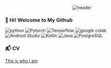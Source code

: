 
<div align="center">
  
  <img src="https://capsule-render.vercel.app/api?type=rect&text=Daisy&color=97B858&fontColor=F0FFF0&animation=fadeIn&fontAlignY=50" alt="header">
  
</div>


### 👋 Hi! Welcome to My Github
<div align="left">
  <img src="https://img.shields.io/badge/Python-3776AB?style=flat-square&logo=Python&logoColor=white" alt="python">
  <img src="https://img.shields.io/badge/PyTorch-EE4C2C.svg?style=for-the-badge&logo=PyTorch&logoColor=white" alt="Pytorch">
  <img src="https://img.shields.io/badge/TensorFlow-FF6F00.svg?style=for-the-badge&logo=TensorFlow&logoColor=white" alt="Tensorflow">
  <img src="https://img.shields.io/badge/Google%20Colab-F9AB00.svg?style=for-the-badge&logo=Google-Colab&logoColor=white" alt="google colab">
</div>
<div align="left">
  <img src="https://img.shields.io/badge/androidstudio-3DDC84?style=for-the-badge&logo=androidstudio&logoColor=white" alt="Android Studio">
  <img src="https://img.shields.io/badge/Kotlin-7F52FF?style=for-the-badge&logo=kotlin&logoColor=white" alt="Kotlin">
  <img src="https://img.shields.io/badge/Java-FC4C02?style=for-the-badge&logo=java&logoColor=white" alt="Java">
  <img src="https://img.shields.io/badge/PostgreSQL-4169E1.svg?style=for-the-badge&logo=PostgreSQL&logoColor=white" alt="PostgreSQL">
</div>

### 📬 CV
[This is who I am](https://daisykim12.github.io/my_resume/)


